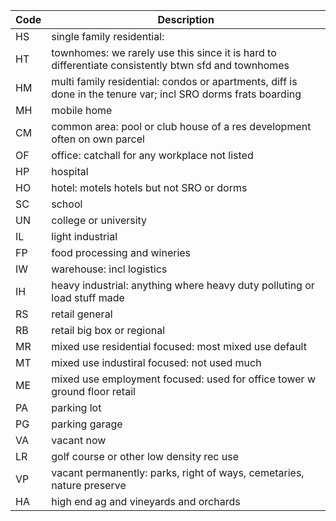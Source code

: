 |Code|Description|
|----|-----------|
|HS| single family residential: 
|HT| townhomes: we rarely use this since it is hard to differentiate consistently btwn sfd and townhomes
|HM| multi family residential: condos or apartments, diff is done in the tenure var; incl SRO dorms frats boarding
|MH| mobile home
|CM| common area: pool or club house of a res development often on own parcel
|OF| office: catchall for any workplace not listed
|HP| hospital
|HO| hotel: motels hotels but not SRO or dorms
|SC| school
|UN| college or university
|IL| light industrial
|FP| food processing and wineries
|IW| warehouse: incl logistics 
|IH| heavy industrial: anything where heavy duty polluting or load stuff made
|RS| retail general
|RB| retail big box or regional
|MR| mixed use residential focused: most mixed use default
|MT| mixed use industiral focused: not used much
|ME| mixed use employment focused: used for office tower w ground floor retail
|PA| parking lot
|PG| parking garage
|VA| vacant now
|LR| golf course or other low density rec use
|VP| vacant permanently: parks, right of ways, cemetaries, nature preserve
|HA| high end ag and vineyards and orchards
